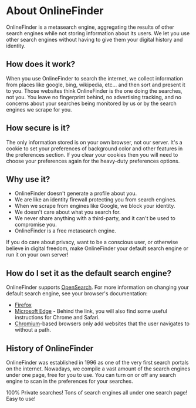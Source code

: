 # About OnlineFinder

OnlineFinder is a metasearch engine, aggregating the results of other search engines 
while not storing information about its users. We let you use other search engines without
having to give them your digital history and identity.

## How does it work?
When you use OnlineFinder to search the internet, we collect information from places
like google, bing, wikipedia, etc... and then sort and present it to you. Those websites
think OnlineFinder is the one doing the searches, not you. You leave no fingerprint behind,
no advertising tracking, and no concerns about your searches being monitored by us
or by the search engines we scrape for you.

## How secure is it?
The only information stored is on your own browser, not our server. It's a cookie to set 
your preferences of background color and other features in the preferences section. If you
clear your cookies then you will need to choose your preferences again for the heavy-duty
preferences options.

## Why use it?

- OnlineFinder doesn't generate a profile about you.
- We are like an identity firewall protecting you from search engines.
- When we scrape from engines like Google, we block your identity.
- We doesn't care about what you search for.
- We never share anything with a third-party, and it can't be used to compromise you.
- OnlineFinder is a free metasearch engine.

If you do care about privacy, want to be a conscious user, or otherwise believe
in digital freedom, make OnlineFinder your default search engine or run it on your
own server!

## How do I set it as the default search engine?

OnlineFinder supports [OpenSearch].  For more information on changing your default
search engine, see your browser's documentation:

- [Firefox]
- [Microsoft Edge] - Behind the link, you will also find some useful instructions
  for Chrome and Safari.
- [Chromium]-based browsers only add websites that the user navigates to without
  a path.


## History of OnlineFinder

OnlineFinder was established in 1996 as one of the very first search portals on the 
internet. Nowadays, we compile a vast amount of the search engines under one page, free for you to use.
You can turn on or off any search engine to scan in the preferences for your searches.

100% Private searches! Tons of search engines all under one search page! Easy to use!

[OnlineFinder sources]: {{GIT_URL}}
[OnlineFinder docs]: {{get_setting('brand.docs_url')}}
[searx]: https://github.com/searx/searx
[metasearch engine]: https://en.wikipedia.org/wiki/Metasearch_engine
[Weblate]: https://translate.codeberg.org/projects/searxng/
[Seeks project]: https://beniz.github.io/seeks/
[OpenSearch]: https://github.com/dewitt/opensearch/blob/master/opensearch-1-1-draft-6.md
[Firefox]: https://support.mozilla.org/en-US/kb/add-or-remove-search-engine-firefox
[Microsoft Edge]: https://support.microsoft.com/en-us/help/4028574/microsoft-edge-change-the-default-search-engine
[Chromium]: https://www.chromium.org/tab-to-search
